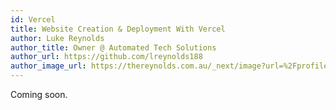 ```yaml
---
id: Vercel
title: Website Creation & Deployment With Vercel
author: Luke Reynolds
author_title: Owner @ Automated Tech Solutions
author_url: https://github.com/lreynolds188
author_image_url: https://thereynolds.com.au/_next/image?url=%2Fprofile.jpg&w=256&q=75
---
```


Coming soon.
